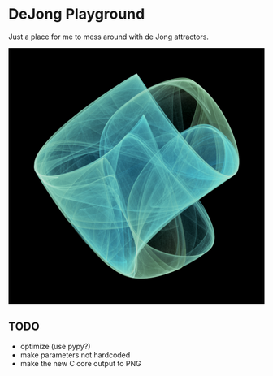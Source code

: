 DeJong Playground
=================

Just a place for me to mess around with de Jong attractors.

![7](example.png "7")

TODO
---------

* optimize (use pypy?)
* make parameters not hardcoded
* make the new C core output to PNG
